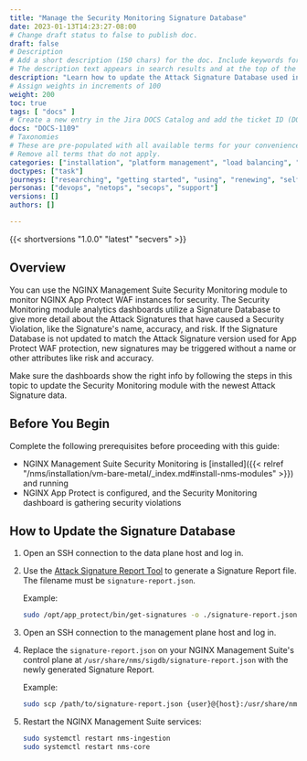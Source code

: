 ```yaml
---
title: "Manage the Security Monitoring Signature Database"
date: 2023-01-13T14:23:27-08:00
# Change draft status to false to publish doc.
draft: false
# Description
# Add a short description (150 chars) for the doc. Include keywords for SEO. 
# The description text appears in search results and at the top of the doc.
description: "Learn how to update the Attack Signature Database used in NGINX Management Suite Security Monitoring dashboards."
# Assign weights in increments of 100
weight: 200
toc: true
tags: [ "docs" ]
# Create a new entry in the Jira DOCS Catalog and add the ticket ID (DOCS-<number>) below
docs: "DOCS-1109"
# Taxonomies
# These are pre-populated with all available terms for your convenience.
# Remove all terms that do not apply.
categories: ["installation", "platform management", "load balancing", "waf", "security", "analytics"]
doctypes: ["task"]
journeys: ["researching", "getting started", "using", "renewing", "self service"]
personas: ["devops", "netops", "secops", "support"]
versions: []
authors: []

---
```


{{< shortversions "1.0.0" "latest" "secvers" >}}

## Overview

You can use the NGINX Management Suite Security Monitoring module to monitor NGINX App Protect WAF instances for security. The Security Monitoring module analytics dashboards utilize a Signature Database to give more detail about the Attack Signatures that have caused a Security Violation, like the Signature's name, accuracy, and risk. If the Signature Database is not updated to match the Attack Signature version used for App Protect WAF protection, new signatures may be triggered without a name or other attributes like risk and accuracy.

Make sure the dashboards show the right info by following the steps in this topic to update the Security Monitoring module with the newest Attack Signature data.

## Before You Begin

Complete the following prerequisites before proceeding with this guide: 

- NGINX Management Suite Security Monitoring is [installed]({{< relref "/nms/installation/vm-bare-metal/_index.md#install-nms-modules" >}}) and running 
- NGINX App Protect is configured, and the Security Monitoring dashboard is gathering security violations

## How to Update the Signature Database

1. Open an SSH connection to the data plane host and log in.
1. Use the [Attack Signature Report Tool](https://docs.nginx.com/nginx-app-protect/configuration-guide/configuration/#attack-signature-report-tool) to generate a Signature Report file. The filename must be `signature-report.json`.

    Example:

    ```bash
    sudo /opt/app_protect/bin/get-signatures -o ./signature-report.json
    ```

1. Open an SSH connection to the management plane host and log in.
1. Replace the `signature-report.json` on your NGINX Management Suite's control plane at `/usr/share/nms/sigdb/signature-report.json` with the newly generated Signature Report.

    Example:

    ```bash
    sudo scp /path/to/signature-report.json {user}@{host}:/usr/share/nms/sigdb/signature-report.json
    ```

1. Restart the NGINX Management Suite services:

    ```bash
    sudo systemctl restart nms-ingestion
    sudo systemctl restart nms-core
    ```
